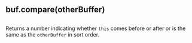 ## buf.compare(otherBuffer)

## 

Returns a number indicating whether `this` comes before or after or is
the same as the `otherBuffer` in sort order.